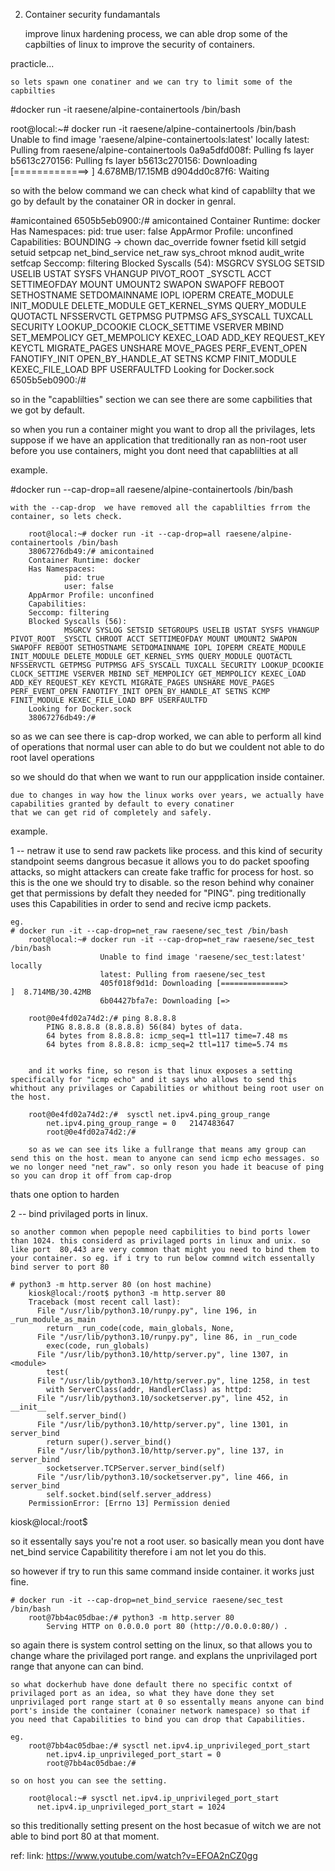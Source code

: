 2. Container security fundamantals

	improve linux hardening process, we can able drop some of the capbilties of linux to improve the security of containers.
	
practicle...

	so lets spawn one conatiner and we can try to limit some of the capbilties
	
#docker run -it raesene/alpine-containertools /bin/bash

root@local:~# docker run -it raesene/alpine-containertools /bin/bash
	Unable to find image 'raesene/alpine-containertools:latest' locally
	latest: Pulling from raesene/alpine-containertools
	0a9a5dfd008f: Pulling fs layer
	b5613c270156: Pulling fs layer
	b5613c270156: Downloading [=============>                                     ]  4.678MB/17.15MB
	d904dd0c87f6: Waiting


so with the below command we can check what kind of capablilty that we go by default by the conatainer OR in docker in genral.

#amicontained
	6505b5eb0900:/# amicontained
	Container Runtime: docker
	Has Namespaces:
			pid: true
			user: false
	AppArmor Profile: unconfined
	Capabilities:
			BOUNDING -> chown dac_override fowner fsetid kill setgid setuid setpcap net_bind_service net_raw sys_chroot mknod audit_write setfcap
	Seccomp: filtering
	Blocked Syscalls (54):
			MSGRCV SYSLOG SETSID USELIB USTAT SYSFS VHANGUP PIVOT_ROOT _SYSCTL ACCT SETTIMEOFDAY MOUNT UMOUNT2 SWAPON SWAPOFF REBOOT SETHOSTNAME SETDOMAINNAME IOPL IOPERM CREATE_MODULE INIT_MODULE DELETE_MODULE GET_KERNEL_SYMS QUERY_MODULE QUOTACTL NFSSERVCTL GETPMSG PUTPMSG AFS_SYSCALL TUXCALL SECURITY LOOKUP_DCOOKIE CLOCK_SETTIME VSERVER MBIND SET_MEMPOLICY GET_MEMPOLICY KEXEC_LOAD ADD_KEY REQUEST_KEY KEYCTL MIGRATE_PAGES UNSHARE MOVE_PAGES PERF_EVENT_OPEN FANOTIFY_INIT OPEN_BY_HANDLE_AT SETNS KCMP FINIT_MODULE KEXEC_FILE_LOAD BPF USERFAULTFD
	Looking for Docker.sock
	6505b5eb0900:/#



so in the "capablilties" section we can see there are some capbilities that we got by default.

so when you run a container might you want to drop all the privilages, lets suppose if we have an application that treditionally ran as non-root user before you use containers, might you dont need that capablilties at all

example.

#docker run --cap-drop=all raesene/alpine-containertools /bin/bash

	with the --cap-drop  we have removed all the capablilties frrom the container, so lets check.
	
		root@local:~# docker run -it --cap-drop=all raesene/alpine-containertools /bin/bash
		38067276db49:/# amicontained
		Container Runtime: docker
		Has Namespaces:
				pid: true
				user: false
		AppArmor Profile: unconfined
		Capabilities:
		Seccomp: filtering
		Blocked Syscalls (56):
				MSGRCV SYSLOG SETSID SETGROUPS USELIB USTAT SYSFS VHANGUP PIVOT_ROOT _SYSCTL CHROOT ACCT SETTIMEOFDAY MOUNT UMOUNT2 SWAPON SWAPOFF REBOOT SETHOSTNAME SETDOMAINNAME IOPL IOPERM CREATE_MODULE INIT_MODULE DELETE_MODULE GET_KERNEL_SYMS QUERY_MODULE QUOTACTL NFSSERVCTL GETPMSG PUTPMSG AFS_SYSCALL TUXCALL SECURITY LOOKUP_DCOOKIE CLOCK_SETTIME VSERVER MBIND SET_MEMPOLICY GET_MEMPOLICY KEXEC_LOAD ADD_KEY REQUEST_KEY KEYCTL MIGRATE_PAGES UNSHARE MOVE_PAGES PERF_EVENT_OPEN FANOTIFY_INIT OPEN_BY_HANDLE_AT SETNS KCMP FINIT_MODULE KEXEC_FILE_LOAD BPF USERFAULTFD
		Looking for Docker.sock
		38067276db49:/#


so as we can see there is cap-drop worked, we can  able to perform all kind of operations that normal user can able to do 
but we couldent not able to do root lavel operations 


so we should do that when we want to run our appplication inside container.

	due to changes in way how the linux works over years, we actually have capabilities granted by default to every conatiner
	that we can get rid of completely and safely.

example.

1 -- netraw
	it use to send raw packets like process. and this kind of security standpoint seems dangrous becasue it allows you to do 
	packet spoofing attacks, so might attackers can create fake traffic for process for host. so this is the one we should try to disable. so the reson behind why conainer get that permissions by defalt they needed for "PING". ping treditionally uses this Capabilities in order to send and recive icmp packets. 
	
	eg. 
	# docker run -it --cap-drop=net_raw raesene/sec_test /bin/bash
		root@local:~# docker run -it --cap-drop=net_raw raesene/sec_test /bin/bash
						Unable to find image 'raesene/sec_test:latest' locally
						latest: Pulling from raesene/sec_test
						405f018f9d1d: Downloading [==============>                                    ]  8.714MB/30.42MB
						6b04427bfa7e: Downloading [=>  
						
		root@0e4fd02a74d2:/# ping 8.8.8.8
			PING 8.8.8.8 (8.8.8.8) 56(84) bytes of data.
			64 bytes from 8.8.8.8: icmp_seq=1 ttl=117 time=7.48 ms
			64 bytes from 8.8.8.8: icmp_seq=2 ttl=117 time=5.74 ms

		
		and it works fine, so reson is that linux exposes a setting specifically for "icmp echo" and it says who allows to send this whithout any privilages or Capabilities or whithout being root user on the host.
		
		root@0e4fd02a74d2:/#  sysctl net.ipv4.ping_group_range
			net.ipv4.ping_group_range = 0   2147483647
			root@0e4fd02a74d2:/#
			
		so as we can see its like a fullrange that means amy group can send this on the host. mean to anyone can send icmp echo messages. so we no longer need "net_raw". so only reson you hade it beacuse of ping so you can drop it off from cap-drop
		
thats one option to harden

2 -- bind privilaged ports in linux.

	so another common when pepople need capbilities to bind ports lower than 1024. this considerd as privilaged ports in linux and unix. so like port  80,443 are very common that might you need to bind them to your container. so eg. if i try to run below commnd witch essentally bind server to port 80
	
	# python3 -m http.server 80 (on host machine)
		kiosk@local:/root$ python3 -m http.server 80
		Traceback (most recent call last):
		  File "/usr/lib/python3.10/runpy.py", line 196, in _run_module_as_main
			return _run_code(code, main_globals, None,
		  File "/usr/lib/python3.10/runpy.py", line 86, in _run_code
			exec(code, run_globals)
		  File "/usr/lib/python3.10/http/server.py", line 1307, in <module>
			test(
		  File "/usr/lib/python3.10/http/server.py", line 1258, in test
			with ServerClass(addr, HandlerClass) as httpd:
		  File "/usr/lib/python3.10/socketserver.py", line 452, in __init__
			self.server_bind()
		  File "/usr/lib/python3.10/http/server.py", line 1301, in server_bind
			return super().server_bind()
		  File "/usr/lib/python3.10/http/server.py", line 137, in server_bind
			socketserver.TCPServer.server_bind(self)
		  File "/usr/lib/python3.10/socketserver.py", line 466, in server_bind
			self.socket.bind(self.server_address)
		PermissionError: [Errno 13] Permission denied
kiosk@local:/root$

so it essentally says you're not a root user. so basically mean you dont have net_bind service Capabilitity therefore i am not let you do this.

so however if try to run this same command inside container. it works just fine.

	# docker run -it --cap-drop=net_bind_service raesene/sec_test /bin/bash
		root@7bb4ac05dbae:/# python3 -m http.server 80
			Serving HTTP on 0.0.0.0 port 80 (http://0.0.0.0:80/) .
	
	
so again there is system control setting on the linux, so that allows you to change whare the privilaged port range. and explans the unprivilaged port range that anyone can can bind.

	so what dockerhub have done default there no specific contxt of privilaged port as an idea, so what they have done they set unprivilaged port range start at 0 so essentally means anyone can bind port's inside the container (conainer network namespace) so that if you need that Capabilities to bind you can drop that Capabilities.
	
	eg.
		root@7bb4ac05dbae:/# sysctl net.ipv4.ip_unprivileged_port_start
			net.ipv4.ip_unprivileged_port_start = 0
			root@7bb4ac05dbae:/#
			
	so on host you can see the setting.
		
		root@local:~# sysctl net.ipv4.ip_unprivileged_port_start
          net.ipv4.ip_unprivileged_port_start = 1024

so this treditionally setting present on the host becasue of witch we are not able to bind port 80 at that moment.


ref:
	link: https://www.youtube.com/watch?v=EFOA2nCZ0gg
